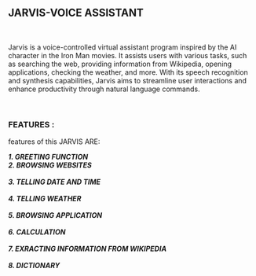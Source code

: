 <h2>JARVIS-VOICE ASSISTANT</h2>
<br>
<p>Jarvis is a voice-controlled virtual assistant program inspired by the AI character in the Iron Man movies. It assists users with various tasks, such as searching the web, providing information from Wikipedia, opening applications, checking the weather, and more. With its speech recognition and synthesis capabilities, Jarvis aims to streamline user interactions and enhance productivity through natural language commands.</p>
<br>
<h3>FEATURES :</h3>  
<p> features of this JARVIS ARE:</p>

<p><b><i>1. GREETING FUNCTION</i></b><br>
  <b><i>2. BROWSING WEBSITES</i></b></br><br>
  <b><i>3. TELLING DATE AND TIME </i></b></br><br>
  <b><i>4. TELLING WEATHER</i></b></br><br>
  <b><i>5. BROWSING APPLICATION</i></b></br><br>
  <b><i>6. CALCULATION</i></b></br><br>
  <b><i>7. EXRACTING INFORMATION FROM WIKIPEDIA</i></b></br><br>
  <b><i>8. DICTIONARY</i></b></br>
  </p>


